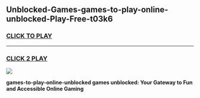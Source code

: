 
## Unblocked-Games-games-to-play-online-unblocked-Play-Free-t03k6
<h3>
<a href="https://premium76.site?title=games-to-play-online-unblocked&ref=23A">CLICK TO PLAY</a></h3>
<hr>

<h3>
<a href="https://premium76.site?title=games-to-play-online-unblocked&ref=23A">CLICK 2 PLAY</a>
  
</h3>

<a href="https://premium76.site?title=games-to-play-online-unblocked&ref=23A"><img src="https://clearcache.store/games.png"></a>


**games-to-play-online-unblocked games unblocked: Your Gateway to Fun and Accessible Online Gaming**
